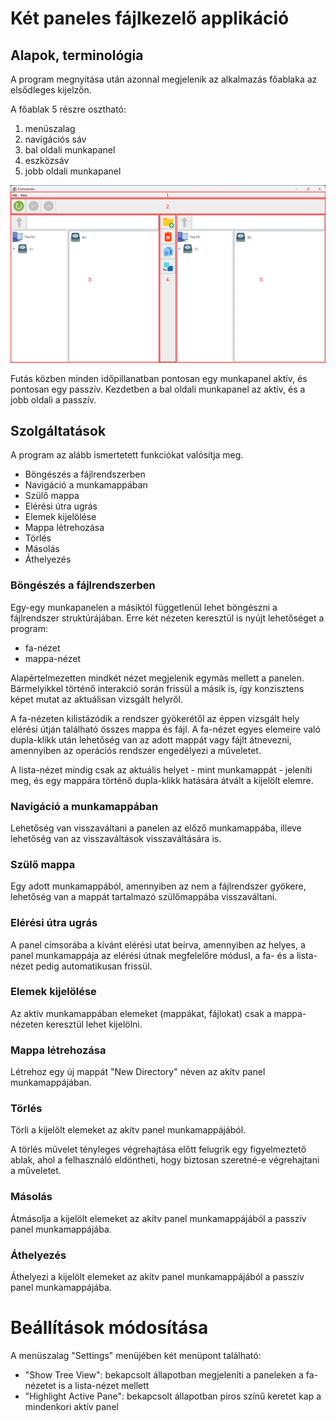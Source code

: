 # Két paneles fájlkezelő applikáció

## Alapok, terminológia

A program megnyitása után azonnal megjelenik az alkalmazás főablaka az elsődleges kijelzőn.

A főablak 5 részre osztható:

1. menüszalag
2. navigációs sáv
3. bal oldali munkapanel
4. eszközsáv
5. jobb oldali munkapanel

![img.png](../res/frame.png)

Futás közben minden időpillanatban pontosan egy munkapanel aktív, és pontosan egy passzív.
Kezdetben a bal oldali munkapanel az aktív, és a jobb oldali a passzív.

## Szolgáltatások

A program az alább ismertetett funkciókat valósítja meg.

* Böngészés a fájlrendszerben
* Navigáció a munkamappában
* Szülő mappa
* Elérési útra ugrás
* Elemek kijelölése
* Mappa létrehozása
* Törlés
* Másolás
* Áthelyezés

### Böngészés a fájlrendszerben

Egy-egy munkapanelen a másiktól függetlenül lehet böngészni a fájlrendszer struktúrájában.
Erre két nézeten keresztül is nyújt lehetőséget a program:

* fa-nézet
* mappa-nézet

Alapértelmezetten mindkét nézet megjelenik egymás mellett a panelen.
Bármelyikkel történő interakció során frissül a másik is, így konzisztens képet mutat az aktuálisan vizsgált helyről.

A fa-nézeten kilistázódik a rendszer gyökerétől az éppen vizsgált hely elérési útján található összes mappa és fájl.
A fa-nézet egyes elemeire való dupla-klikk után lehetőség van az adott mappát vagy fájlt átnevezni, amennyiben az
operációs rendszer engedélyezi a műveletet.

A lista-nézet mindig csak az aktuális helyet - mint munkamappát - jeleníti meg, és egy mappára történő dupla-klikk
hatására átvált a kijelölt elemre.

### Navigáció a munkamappában

Lehetőség van visszaváltani a panelen az előző munkamappába, illeve lehetőség van az visszaváltások visszaváltására is.

### Szülő mappa

Egy adott munkamappából, amennyiben az nem a fájlrendszer gyökere, lehetőség van a mappát tartalmazó szülőmappába
visszaváltani.

### Elérési útra ugrás

A panel címsorába a kívánt elérési utat beírva, amennyiben az helyes, a panel munkamappája az elérési útnak megfelelőre
módusl, a fa- és a lista-nézet pedig automatikusan frissül.

### Elemek kijelölése

Az aktív munkamappában elemeket (mappákat, fájlokat) csak a mappa-nézeten keresztül lehet kijelölni.

### Mappa létrehozása

Létrehoz egy új mappát "New Directory" néven az akítv panel munkamappájában.

### Törlés

Törli a kijelölt elemeket az akítv panel munkamappájából.

A törlés művelet tényleges végrehajtása előtt felugrik egy figyelmeztető ablak, ahol a felhasználó
eldöntheti, hogy biztosan szeretné-e végrehajtani a műveletet.

### Másolás

Átmásolja a kijelölt elemeket az akítv panel munkamappájából a passzív panel munkamappájába.

### Áthelyezés

Áthelyezi a kijelölt elemeket az akítv panel munkamappájából a passzív panel munkamappájába.

# Beállítások módosítása

A menüszalag "Settings" menüjében két menüpont található:
* "Show Tree View": bekapcsolt állapotban megjeleníti a paneleken a fa-nézetet is a lista-nézet mellett
* "Highlight Active Pane": bekapcsolt állapotban piros színű keretet kap a mindenkori aktív panel
